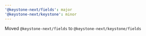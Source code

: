 ```yaml
---
'@keystone-next/fields': major
'@keystone-next/keystone': minor
---
```


Moved `@keystone-next/fields` to `@keystone-next/keystone/fields`
